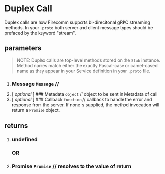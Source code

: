 # Duplex Call
Duplex calls are how Firecomm supports bi-direcitonal gRPC streaming methods. In your `.proto` both server and client message types should be prefaced by the keyword "stream". 

## parameters

> NOTE: Duplex calls are top-level methods stored on the `Stub` instance. Method names match either the exactly Pascal-case or camel-cased name as they appear in your Service definition in your `.proto` file.

1. ### Message `Message` // 
2. [ *optional* ] ### Metadata `object` // object to be sent in Metadata of call
3. [ *optional* ] ### Callback `function` // callback to handle the error and response from the server. If none is supplied, the method invocation will return a `Promise` object.

## returns
  1. ### undefined
      ### OR
  2. ### Promise `Promise` // resolves to the value of return